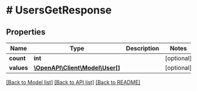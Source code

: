 # # UsersGetResponse

## Properties

Name | Type | Description | Notes
------------ | ------------- | ------------- | -------------
**count** | **int** |  | [optional] 
**values** | [**\OpenAPI\Client\Model\User[]**](User.md) |  | [optional] 

[[Back to Model list]](../../README.md#documentation-for-models) [[Back to API list]](../../README.md#documentation-for-api-endpoints) [[Back to README]](../../README.md)


